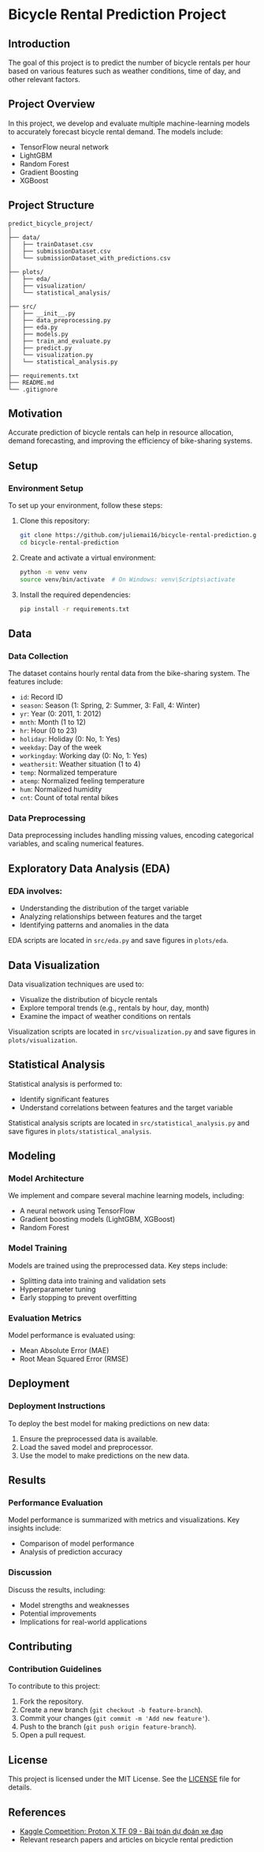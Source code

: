 # Bicycle Rental Prediction Project

## Introduction

The goal of this project is to predict the number of bicycle rentals per hour based on various features such as weather conditions, time of day, and other relevant factors.

## Project Overview

In this project, we develop and evaluate multiple machine-learning models to accurately forecast bicycle rental demand. The models include:
- TensorFlow neural network
- LightGBM
- Random Forest
- Gradient Boosting
- XGBoost

## Project Structure
```
predict_bicycle_project/
│
├── data/
│   ├── trainDataset.csv
│   ├── submissionDataset.csv
│   └── submissionDataset_with_predictions.csv
│
├── plots/
│   ├── eda/
│   ├── visualization/
│   └── statistical_analysis/
│
├── src/
│   ├── __init__.py
│   ├── data_preprocessing.py
│   ├── eda.py
│   ├── models.py
│   ├── train_and_evaluate.py
│   ├── predict.py
│   └── visualization.py
│   └── statistical_analysis.py
│
├── requirements.txt
├── README.md
└── .gitignore
```

## Motivation

Accurate prediction of bicycle rentals can help in resource allocation, demand forecasting, and improving the efficiency of bike-sharing systems.

## Setup

### Environment Setup

To set up your environment, follow these steps:

1. Clone this repository:
    ```bash
    git clone https://github.com/juliemai16/bicycle-rental-prediction.git
    cd bicycle-rental-prediction
    ```

2. Create and activate a virtual environment:
    ```bash
    python -m venv venv
    source venv/bin/activate  # On Windows: venv\Scripts\activate
    ```

3. Install the required dependencies:
    ```bash
    pip install -r requirements.txt
    ```


## Data

### Data Collection

The dataset contains hourly rental data from the bike-sharing system. The features include:
- `id`: Record ID
- `season`: Season (1: Spring, 2: Summer, 3: Fall, 4: Winter)
- `yr`: Year (0: 2011, 1: 2012)
- `mnth`: Month (1 to 12)
- `hr`: Hour (0 to 23)
- `holiday`: Holiday (0: No, 1: Yes)
- `weekday`: Day of the week
- `workingday`: Working day (0: No, 1: Yes)
- `weathersit`: Weather situation (1 to 4)
- `temp`: Normalized temperature
- `atemp`: Normalized feeling temperature
- `hum`: Normalized humidity
- `cnt`: Count of total rental bikes

### Data Preprocessing

Data preprocessing includes handling missing values, encoding categorical variables, and scaling numerical features.

## Exploratory Data Analysis (EDA)

### EDA involves:
- Understanding the distribution of the target variable
- Analyzing relationships between features and the target
- Identifying patterns and anomalies in the data

EDA scripts are located in `src/eda.py` and save figures in `plots/eda`.

## Data Visualization

Data visualization techniques are used to:
- Visualize the distribution of bicycle rentals
- Explore temporal trends (e.g., rentals by hour, day, month)
- Examine the impact of weather conditions on rentals

Visualization scripts are located in `src/visualization.py` and save figures in `plots/visualization`.

## Statistical Analysis

Statistical analysis is performed to:
- Identify significant features
- Understand correlations between features and the target variable

Statistical analysis scripts are located in `src/statistical_analysis.py` and save figures in `plots/statistical_analysis`.

## Modeling

### Model Architecture

We implement and compare several machine learning models, including:
- A neural network using TensorFlow
- Gradient boosting models (LightGBM, XGBoost)
- Random Forest

### Model Training

Models are trained using the preprocessed data. Key steps include:
- Splitting data into training and validation sets
- Hyperparameter tuning
- Early stopping to prevent overfitting

### Evaluation Metrics

Model performance is evaluated using:
- Mean Absolute Error (MAE)
- Root Mean Squared Error (RMSE)

## Deployment

### Deployment Instructions

To deploy the best model for making predictions on new data:

1. Ensure the preprocessed data is available.
2. Load the saved model and preprocessor.
3. Use the model to make predictions on the new data.


## Results

### Performance Evaluation

Model performance is summarized with metrics and visualizations. Key insights include:
- Comparison of model performance
- Analysis of prediction accuracy

### Discussion

Discuss the results, including:
- Model strengths and weaknesses
- Potential improvements
- Implications for real-world applications

## Contributing

### Contribution Guidelines

To contribute to this project:
1. Fork the repository.
2. Create a new branch (`git checkout -b feature-branch`).
3. Commit your changes (`git commit -m 'Add new feature'`).
4. Push to the branch (`git push origin feature-branch`).
5. Open a pull request.

## License

This project is licensed under the MIT License. See the [LICENSE](LICENSE) file for details.

## References

- [Kaggle Competition: Proton X TF 09 - Bài toán dự đoán xe đạp](https://www.kaggle.com/competitions/proton-x-tf-09-bai-toan-du-doan-xe-dap/overview)
- Relevant research papers and articles on bicycle rental prediction
